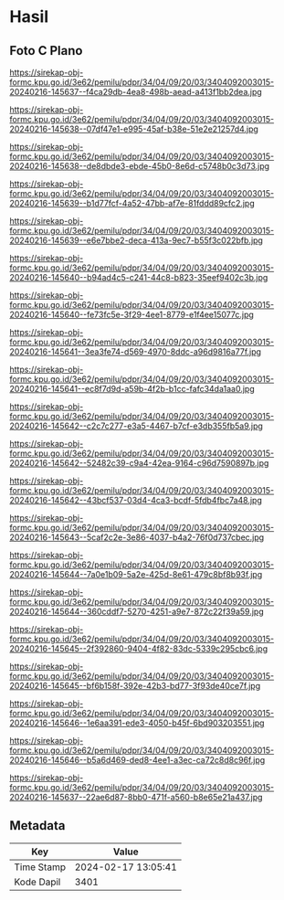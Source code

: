 # Hasil

## Foto C Plano

https://sirekap-obj-formc.kpu.go.id/3e62/pemilu/pdpr/34/04/09/20/03/3404092003015-20240216-145637--f4ca29db-4ea8-498b-aead-a413f1bb2dea.jpg

https://sirekap-obj-formc.kpu.go.id/3e62/pemilu/pdpr/34/04/09/20/03/3404092003015-20240216-145638--07df47e1-e995-45af-b38e-51e2e21257d4.jpg

https://sirekap-obj-formc.kpu.go.id/3e62/pemilu/pdpr/34/04/09/20/03/3404092003015-20240216-145638--de8dbde3-ebde-45b0-8e6d-c5748b0c3d73.jpg

https://sirekap-obj-formc.kpu.go.id/3e62/pemilu/pdpr/34/04/09/20/03/3404092003015-20240216-145639--b1d77fcf-4a52-47bb-af7e-81fddd89cfc2.jpg

https://sirekap-obj-formc.kpu.go.id/3e62/pemilu/pdpr/34/04/09/20/03/3404092003015-20240216-145639--e6e7bbe2-deca-413a-9ec7-b55f3c022bfb.jpg

https://sirekap-obj-formc.kpu.go.id/3e62/pemilu/pdpr/34/04/09/20/03/3404092003015-20240216-145640--b94ad4c5-c241-44c8-b823-35eef9402c3b.jpg

https://sirekap-obj-formc.kpu.go.id/3e62/pemilu/pdpr/34/04/09/20/03/3404092003015-20240216-145640--fe73fc5e-3f29-4ee1-8779-e1f4ee15077c.jpg

https://sirekap-obj-formc.kpu.go.id/3e62/pemilu/pdpr/34/04/09/20/03/3404092003015-20240216-145641--3ea3fe74-d569-4970-8ddc-a96d9816a77f.jpg

https://sirekap-obj-formc.kpu.go.id/3e62/pemilu/pdpr/34/04/09/20/03/3404092003015-20240216-145641--ec8f7d9d-a59b-4f2b-b1cc-fafc34da1aa0.jpg

https://sirekap-obj-formc.kpu.go.id/3e62/pemilu/pdpr/34/04/09/20/03/3404092003015-20240216-145642--c2c7c277-e3a5-4467-b7cf-e3db355fb5a9.jpg

https://sirekap-obj-formc.kpu.go.id/3e62/pemilu/pdpr/34/04/09/20/03/3404092003015-20240216-145642--52482c39-c9a4-42ea-9164-c96d7590897b.jpg

https://sirekap-obj-formc.kpu.go.id/3e62/pemilu/pdpr/34/04/09/20/03/3404092003015-20240216-145642--43bcf537-03d4-4ca3-bcdf-5fdb4fbc7a48.jpg

https://sirekap-obj-formc.kpu.go.id/3e62/pemilu/pdpr/34/04/09/20/03/3404092003015-20240216-145643--5caf2c2e-3e86-4037-b4a2-76f0d737cbec.jpg

https://sirekap-obj-formc.kpu.go.id/3e62/pemilu/pdpr/34/04/09/20/03/3404092003015-20240216-145644--7a0e1b09-5a2e-425d-8e61-479c8bf8b93f.jpg

https://sirekap-obj-formc.kpu.go.id/3e62/pemilu/pdpr/34/04/09/20/03/3404092003015-20240216-145644--360cddf7-5270-4251-a9e7-872c22f39a59.jpg

https://sirekap-obj-formc.kpu.go.id/3e62/pemilu/pdpr/34/04/09/20/03/3404092003015-20240216-145645--2f392860-9404-4f82-83dc-5339c295cbc6.jpg

https://sirekap-obj-formc.kpu.go.id/3e62/pemilu/pdpr/34/04/09/20/03/3404092003015-20240216-145645--bf6b158f-392e-42b3-bd77-3f93de40ce7f.jpg

https://sirekap-obj-formc.kpu.go.id/3e62/pemilu/pdpr/34/04/09/20/03/3404092003015-20240216-145646--1e6aa391-ede3-4050-b45f-6bd903203551.jpg

https://sirekap-obj-formc.kpu.go.id/3e62/pemilu/pdpr/34/04/09/20/03/3404092003015-20240216-145646--b5a6d469-ded8-4ee1-a3ec-ca72c8d8c96f.jpg

https://sirekap-obj-formc.kpu.go.id/3e62/pemilu/pdpr/34/04/09/20/03/3404092003015-20240216-145637--22ae6d87-8bb0-471f-a560-b8e65e21a437.jpg


## Metadata

| Key        | Value               |
| ---------- | ------------------- |
| Time Stamp | 2024-02-17 13:05:41 |
| Kode Dapil | 3401                |



